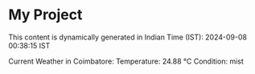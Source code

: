 # My Project

This content is dynamically generated in Indian Time (IST): 2024-09-08 00:38:15 IST


Current Weather in Coimbatore:
Temperature: 24.88 °C
Condition: mist
